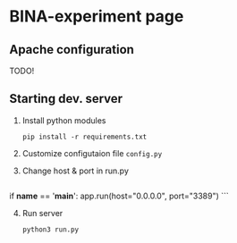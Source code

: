 # BINA-experiment page

## Apache configuration

TODO!

## Starting dev. server

1. Install python modules

	`pip install -r requirements.txt`

2. Customize configutaion file `config.py`

3. Change host & port in run.py

	```python
if __name__ == '__main__':
    app.run(host="0.0.0.0", port="3389")
	```

4. Run server

	`python3 run.py`



